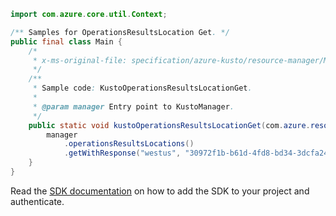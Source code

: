 ```java
import com.azure.core.util.Context;

/** Samples for OperationsResultsLocation Get. */
public final class Main {
    /*
     * x-ms-original-file: specification/azure-kusto/resource-manager/Microsoft.Kusto/stable/2022-02-01/examples/KustoOperationResultsOperationResultResponseTypeGet.json
     */
    /**
     * Sample code: KustoOperationsResultsLocationGet.
     *
     * @param manager Entry point to KustoManager.
     */
    public static void kustoOperationsResultsLocationGet(com.azure.resourcemanager.kusto.KustoManager manager) {
        manager
            .operationsResultsLocations()
            .getWithResponse("westus", "30972f1b-b61d-4fd8-bd34-3dcfa24670f3", Context.NONE);
    }
}
```

Read the [SDK documentation](https://github.com/Azure/azure-sdk-for-java/blob/azure-resourcemanager-kusto_1.0.0-beta.4/sdk/kusto/azure-resourcemanager-kusto/README.md) on how to add the SDK to your project and authenticate.

